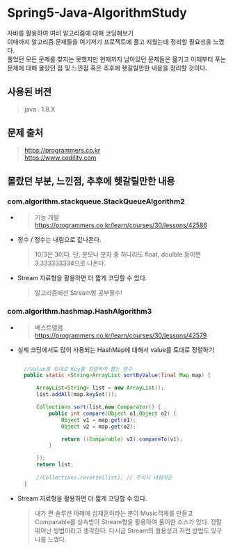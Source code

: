 # Spring5-Java-AlgorithmStudy
자바를 활용하여 여러 알고리즘에 대해 코딩해보기  
이때까지 알고리즘 문제들을 여기저기 프로젝트에 풀고 지웠는데 정리할 필요성을 느꼈다.  
풀었던 모든 문제를 찾지는 못했지만 현재까지 남아있던 문제들은 옮기고 이제부터 푸는 문제에 대해 몰랐던 점 및 느낀점 혹은 추후에 헷갈릴만한 내용을 정리할 것이다.  

## 사용된 버전

>java : 1.8.X  

## 문제 출처
>https://programmers.co.kr  
>https://www.codility.com


## 몰랐던 부분, 느낀점, 추후에 헷갈릴만한 내용 

### com.algorithm.stackqueue.StackQueueAlgorithm2
* > 기능 개발  
https://programmers.co.kr/learn/courses/30/lessons/42586  

* 정수 / 정수는 내림으로 값나온다.  
  >10/3은 3이다. 단, 분모나 분자 중 하나라도 float, doulble 등이면 3.333333334으로 나온다.  
  
* Stream 자료형을 활용하면 더 짧게 코딩할 수 있다.
  >알고리즘에선 Stream형 공부필수!

### com.algorithm.hashmap.HashAlgorithm3
* > 베스트앨범  
https://programmers.co.kr/learn/courses/30/lessons/42579

* 실제 코딩에서도 많이 사용되는 HashMap에 대해서 value를 토대로 정렬하기
  
  ```java
  
  	//Value를 토대로 Key를 정렬하여 뽑는 함수
	public static <String>ArrayList sortByValue(final Map map) {

		ArrayList<String> list = new ArrayList();
		list.addAll(map.keySet());

		Collections.sort(list,new Comparator() {
			public int compare(Object o1,Object o2) {
				Object v1 = map.get(o1);
				Object v2 = map.get(o2);

				return ((Comparable) v2).compareTo(v1);
			}

		});
		return list;
		
		//Collections.reverse(list); // 주석시 내림차순
	}
  
  ```
  
* Stream 자료형을 활용하면 더 짧게 코딩할 수 있다.
  > 내가 짠 솔루션 아래에 심재훈이라는 분이 Music객체를 만들고 Comparable를 상속받아 Stream형을 활용하여 풀이한 소스가 있다. 정말 뛰어난 방법이라고 생각한다. 다시금 Stream의 활용성과 저런 방법도 있구나를 느꼈다. 
